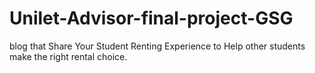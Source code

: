 # Unilet-Advisor-final-project-GSG
blog that Share Your Student Renting Experience to Help other students make the right rental choice.
